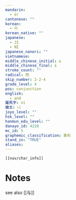 ```yaml
---
mandarin:
  - ér
cantonese: ""
korean:
  - 이
korean_native: ""
japanese:
  - JI
  - NI
japanese_nanori: ""
vietnamese:
middle_chinese_initial: ȵ
middle_chinese_final: ɨ
stroke_count: ""
radical: 而
skip_number: 2-2-4
grade_level: 4
pos: conjunction
english:
  - and
羅馬字: ni
韓文: 니
joyo_level: ""
hsk_level: ""
hanmun_edu_level: ""
danayo_id: 4220
mc_id: 5
graphemic_classification: 象形
stand_in: "TRUE"
aliases:
---
```

```meta-bind-embed
[[nav/char_info]]
```
# Notes
see also [[与]]